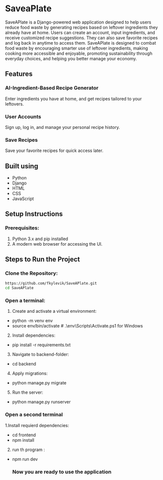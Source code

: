 # SaveaPlate

SaveAPlate  is a Django-powered web application designed to help users reduce food waste by generating recipes based on leftover ingredients they already have at home. Users can create an account, input ingredients, and receive customized recipe suggestions. 
They can also save favorite recipes and log back in anytime to access them.
SaveAPlate is designed to combat food waste by encouraging smarter use of leftover ingredients, making cooking more accessible and enjoyable, promoting sustainability through everyday choices, and helping you better manage your economy.

## Features
### AI-Ingredient-Based Recipe Generator
  Enter ingredients you have at home, and get recipes tailored to your leftovers.

### User Accounts
  Sign up, log in, and manage your personal recipe history.

### Save Recipes
  Save your favorite recipes for quick access later.

## Built using

- Python
- Django
- HTML
- CSS
- JavaScript

## Setup Instructions
### Prerequisites:
1. Python 3.x and pip installed
2. A modern web browser for accessing the UI.

## Steps to Run the Project
 
### Clone the Repository:
 ``` bash
https://github.com/fkylevik/SaveAPlate.git
cd SaveAPlate
```
### Open a terminal:
1. Create and activate a virtual environment:
- python -m venv env
- source env/bin/activate  # .\env\Scripts\Activate.ps1 for Windows 
2. Install dependencies:
- pip install -r requirements.txt
3. Navigate to backend-folder:
- cd backend 
4. Apply migrations:
- python manage.py migrate
5. Run the server:
- python manage.py runserver
### Open a second terminal 
1.Install requierd dependencies:
- cd frontend
- npm install 
2. run th program :
- npm run dev

  ### Now you are ready to use the application










